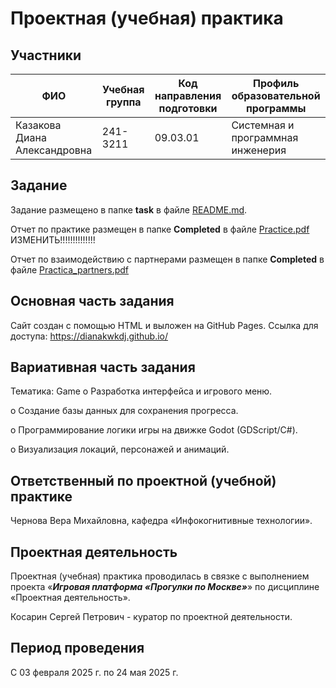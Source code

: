 # Проектная (учебная) практика

## Участники

| ФИО | Учебная группа | Код направления подготовки | Профиль образовательной программы |
|-|-|-|-|
| Казакова Диана Александровна | 241-3211 | 09.03.01 | Cистемная и программная инженерия |


## Задание

Задание размещено в папке **task** в файле [README.md](task/README.md).

Отчет по практике размещен в папке **Completed** в файле [Practice.pdf](Completed_task/Practice/Practice.pdf)  ИЗМЕНИТЬ!!!!!!!!!!!!!!

Отчет по взаимодействию с партнерами размещен в папке **Completed** в файле [Practica_partners.pdf](Completed_task/Practica_partners/Practica_partners.pdf)

## Основная часть задания
Сайт создан с помощью HTML и выложен на GitHub Pages. Ссылка для доступа:
https://dianakwkdj.github.io/

## Вариативная часть задания
Тематика: Game
o	Разработка интерфейса и игрового меню.

o	Создание базы данных для сохранения прогресса.

o	Программирование логики игры на движке Godot (GDScript/C#).

o	Визуализация локаций, персонажей и анимаций. 


## Ответственный по проектной (учебной) практике

Чернова Вера Михайловна, кафедра «Инфокогнитивные технологии».

## Проектная деятельность

Проектная (учебная) практика проводилась в связке с выполнением проекта «***Игровая платформа «Прогулки по Москве»***» по дисциплине «Проектная деятельность».

Косарин Сергей Петрович - куратор по проектной деятельности.

## Период проведения

С 03 февраля 2025 г. по 24 мая 2025 г.

